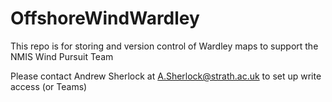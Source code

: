 # OffshoreWindWardley

This repo is for storing and version control of Wardley maps to support the NMIS Wind Pursuit Team

Please contact Andrew Sherlock at A.Sherlock@strath.ac.uk to set up write access (or Teams)

